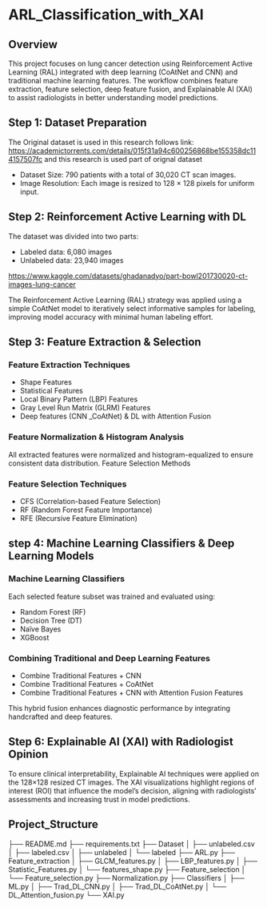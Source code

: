 # ARL_Classification_with_XAI

## Overview

This project focuses on lung cancer detection using Reinforcement Active Learning (RAL) integrated with deep learning (CoAtNet and CNN) and traditional machine learning features.
The workflow combines feature extraction, feature selection, deep feature fusion, and Explainable AI (XAI) to assist radiologists in better understanding model predictions.

## Step 1: Dataset Preparation 
The Original dataset is used in this research follows link:
https://academictorrents.com/details/015f31a94c600256868be155358dc114157507fc
and this research is used part of orignal dataset 
- Dataset Size: 790 patients with a total of 30,020 CT scan images.
- Image Resolution: Each image is resized to 128 × 128 pixels for uniform input.
## Step 2: Reinforcement Active Learning with DL
The dataset was divided into two parts:
- Labeled data: 6,080 images
- Unlabeled data: 23,940 images
  
https://www.kaggle.com/datasets/ghadanadyo/part-bowl201730020-ct-images-lung-cancer

The Reinforcement Active Learning (RAL) strategy was applied using a simple CoAtNet model to iteratively select informative samples for labeling, improving model accuracy with minimal human labeling effort.
## Step 3: Feature Extraction & Selection 
### Feature Extraction Techniques
- Shape Features
- Statistical Features
- Local Binary Pattern (LBP) Features
- Gray Level Run Matrix (GLRM) Features
- Deep features (CNN _CoAtNet) & DL with Attention Fusion
### Feature Normalization & Histogram Analysis
All extracted features were normalized and histogram-equalized to ensure consistent data distribution.
Feature Selection Methods

### Feature Selection Techniques 
- CFS (Correlation-based Feature Selection)
- RF (Random Forest Feature Importance)
- RFE (Recursive Feature Elimination)

## step 4: Machine Learning Classifiers & Deep Learning Models
###  Machine Learning Classifiers
Each selected feature subset was trained and evaluated using:
- Random Forest (RF)
- Decision Tree (DT)
- Naïve Bayes
- XGBoost
### Combining Traditional and Deep Learning Features
- Combine Traditional Features + CNN
- Combine Traditional Features + CoAtNet
- Combine Traditional Features + CNN with Attention Fusion Features

This hybrid fusion enhances diagnostic performance by integrating handcrafted and deep features.

## Step 6: Explainable AI (XAI) with Radiologist Opinion
To ensure clinical interpretability, Explainable AI techniques were applied on the 128×128 resized CT images.
The XAI visualizations highlight regions of interest (ROI) that influence the model’s decision, aligning with radiologists’ assessments and increasing trust in model predictions.


## Project_Structure

├── README.md
├── requirements.txt
├── Dataset
│   ├── unlabeled.csv
│   ├── labeled.csv
│   ├── unlabeled
│   └── labeled
├── ARL.py
├── Feature_extraction
│   ├── GLCM_features.py
│   ├── LBP_features.py
│   ├── Statistic_Features.py
│   └── features_shape.py
├── Feature_selection
│   └── Feature_selection.py
├── Normalization.py
├── Classifiers
│   ├── ML.py
│   ├── Trad_DL_CNN.py
│   ├── Trad_DL_CoAtNet.py
│   └── DL_Attention_fusion.py
└── XAI.py
